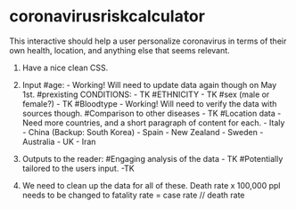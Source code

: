  # coronavirusriskcalculator

This interactive should help a user personalize coronavirus in terms of their own health, location, and anything else that seems relevant.

1) Have a nice clean CSS.
2) Input
  \#age:
    \- Working!  Will need to update data again though on May 1st.
  \#prexisting CONDITIONS:
    \- TK
  \#ETHNICITY
    \- TK
  \#sex (male or female?)
    \- TK
  \#Bloodtype
    \- Working!   Will need to verify the data with sources though.
  \#Comparison to other diseases
    \- TK
  \#Location data
    \- Need more countries, and a short paragraph of content for each.
      \- Italy
      \- China (Backup: South Korea)
      \- Spain
      \- New Zealand
      \- Sweden
      \- Australia
      \- UK
      \- Iran

3)  Outputs to the reader:
    \#Engaging analysis of the data
    \- TK
    \#Potentially tailored to the users input.
      \-TK

4) We need to clean up the data for all of these. Death rate x 100,000 ppl needs to be changed to fatality rate = case rate // death rate
